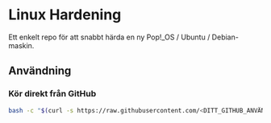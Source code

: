 # Linux Hardening

Ett enkelt repo för att snabbt härda en ny Pop!_OS / Ubuntu / Debian-maskin.

## Användning

### Kör direkt från GitHub

```bash
bash -c "$(curl -s https://raw.githubusercontent.com/<DITT_GITHUB_ANVÄNDARNAMN>/linux-hardening/main/update.sh)"
